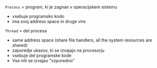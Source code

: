 `Process` = program, ki je zagnan v operacijskem sistemu
- vsebuje programsko kodo
- ima svoj address space in druge vire

`Thread` = del procesa
- same address space (share file handlers, all the system resources are shared)
- zaporedje ukazov, ki se izvajajo na procesorju
- vsebuje del programske kode
- Vse niti se izvajao "vzporedno"

